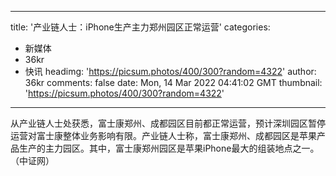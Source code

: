 
---
title: '产业链人士：iPhone生产主力郑州园区正常运营'
categories: 
 - 新媒体
 - 36kr
 - 快讯
headimg: 'https://picsum.photos/400/300?random=4322'
author: 36kr
comments: false
date: Mon, 14 Mar 2022 04:41:02 GMT
thumbnail: 'https://picsum.photos/400/300?random=4322'
---

<div>   
从产业链人士处获悉，富士康郑州、成都园区目前都正常运营，预计深圳园区暂停运营对富士康整体业务影响有限。产业链人士称，富士康郑州、成都园区是苹果产品生产的主力园区。其中，富士康郑州园区是苹果iPhone最大的组装地点之一。（中证网）  
</div>
            